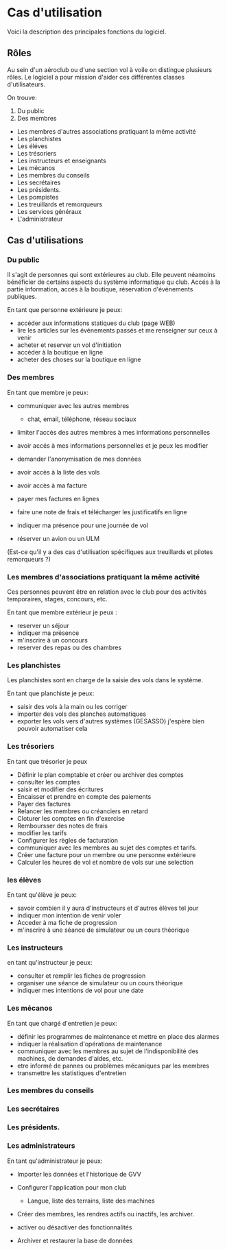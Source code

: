 # Cas d'utilisation

Voici la description des principales fonctions du logiciel.

## Rôles

Au sein d'un aéroclub ou d'une section vol à voile on distingue plusieurs rôles. Le logiciel a pour mission d'aider ces différentes classes d'utilisateurs.

On trouve:

1. Du public
1. Des membres
* Les membres d'autres associations pratiquant la même activité
* Les planchistes
* Les éléves
* Les trésoriers
* Les instructeurs et enseignants
* Les mécanos
* Les membres du conseils
* Les secrétaires
* Les présidents.
* Les pompistes
* Les treuillards et remorqueurs
* Les services généraux
* L'administrateur


## Cas d'utilisations

### Du public

Il s'agit de personnes qui sont extérieures au club. Elle peuvent néamoins bénéficier de certains aspects du système informatique qu club. Accés à la partie information, accés à la boutique, réservation d'événements publiques.

En tant que personne extérieure je peux: 

* accéder aux informations statiques du club (page WEB)
* lire les articles sur les événements passés et me renseigner sur ceux à venir
* acheter et reserver un vol d'initiation
* accéder à la boutique en ligne
* acheter des choses sur la boutique en ligne

### Des membres

En tant que membre je peux:
* communiquer avec les autres membres
	* chat, email, téléphone, réseau sociaux
* limiter l'accès des autres membres à mes informations personnelles
* avoir accés à mes informations personnelles et je peux les modifier
* demander l'anonymisation de mes données

* avoir accès à la liste des vols
* avoir accès à ma facture
* payer mes factures en lignes
* faire une note de frais et télécharger les justificatifs en ligne

* indiquer ma présence pour une journée de vol
* réserver un avion ou un ULM

(Est-ce qu'il y a des cas d'utilisation spécifiques aux treuillards et pilotes remorqueurs ?)

### Les membres d'associations pratiquant la même activité

Ces personnes peuvent être en relation avec le club pour des activités temporaires, stages, concours, etc.

En tant que membre extérieur je peux :

* reserver un séjour
* indiquer ma présence
* m'inscrire à un concours
* reserver des repas ou des chambres
	
### Les planchistes

Les planchistes sont en charge de la saisie des vols dans le système.

En tant que planchiste je peux:

* saisir des vols à la main ou les corriger
* importer des vols des planches automatiques
* exporter les vols vers d'autres systèmes (GESASSO) j'espère bien pouvoir automatiser cela

### Les trésoriers

En tant que trésorier je peux

* Définir le plan comptable et créer ou archiver des comptes
* consulter les comptes
* saisir et modifier des écritures
* Encaisser et prendre en compte des paiements
* Payer des factures
* Relancer les membres ou créanciers en retard
* Cloturer les comptes en fin d'exercise
* Remboursser des notes de frais
* modifier les tarifs
* Configurer les règles de facturation
* communiquer avec les membres au sujet des comptes et tarifs.
* Créer une facture pour un membre ou une personne extérieure
* Calculer les heures de vol et nombre de vols sur une selection

### les élèves

En tant qu'élève je peux:

* savoir combien il y aura d'instructeurs et d'autres élèves tel jour
* indiquer mon intention de venir voler
* Acceder à ma fiche de progression
* m'inscrire à une séance de simulateur ou un cours théorique

### Les instructeurs

en tant qu'instructeur je peux:

* consulter et remplir les fiches de progression
* organiser une séance de simulateur ou un cours théorique
* indiquer mes intentions de vol pour une date

### Les mécanos

En tant que chargé d'entretien je peux:

* définir les programmes de maintenance et mettre en place des alarmes
* indiquer la réalisation d'opérations de maintenance
* communiquer avec les membres au sujet de l'indisponibilité des machines, de demandes d'aides, etc.
* etre informé de pannes ou problèmes mécaniques par les membres
* transmettre les statistiques d'entretien

### Les membres du conseils

### Les secrétaires

### Les présidents.

### Les administrateurs

En tant qu'administrateur je peux:

* Importer les données et l'historique de GVV

* Configurer l'application pour mon club
	* Langue, liste des terrains, liste des machines
	
* Créer des membres, les rendres actifs ou inactifs, les archiver.

* activer ou désactiver des fonctionnalités

* Archiver et restaurer la base de données